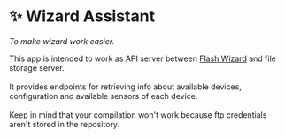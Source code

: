 ﻿# :sparkles: Wizard Assistant
*To make wizard work easier.*

This app is intended to work as API server between [Flash Wizard](https://github.com/gerwant/flash-wizard) and file storage server.<br/><br/>
It provides endpoints for retrieving info about available devices, configuration and available sensors of each device.
<br/><br/>
Keep in mind that your compilation won't work because ftp credentials aren't stored in the repository.

